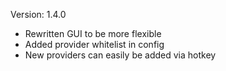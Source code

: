 Version: 1.4.0
- Rewritten GUI to be more flexible
- Added provider whitelist in config
- New providers can easily be added via hotkey